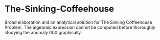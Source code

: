 # The-Sinking-Coffeehouse
Broad elaboration and an analytical solution for The Sinking Coffeehouse Problem.
The algebraic expression cannot be computed before thoroughly studying the anomaly 000 graphically.
